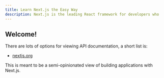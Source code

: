 ```yaml
---
title: Learn Next.js the Easy Way
description: Next.js is the leading React framework for developers who want flexibility on their web stack.
---
```


## Welcome!

There are lots of options for viewing API documentation, a short list is:

- [nextjs.org](https://nextjs.org)

This is meant to be a semi-opinionated view of building applications with Next.js.
